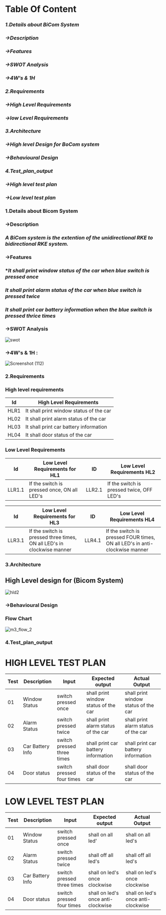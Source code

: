# Table Of Content

### *1.Details about BiCom System*
### *->Description*
### *->Features*
### *->SWOT Analysis*
### *->4W's & 1H*

### *2.Requirements*
### *->High Level Requirements*
### *->low Level Requirements*

### *3.Architecture*
### *->High level Design for BoCom system*
### *->Behavioural Design*

### *4.Test_plan_output*
### *->High level test plan*
### *->Low level test plan*

### 1.Details about Bicom System 
### ->Description
### *A BiCom system is the extention of the unidirectional RKE to bidirectional RKE system.* 

### ->Features
### **It shall print window status of the car when blue switch is pressed once*
### *It shall print alarm status of the car when blue switch is pressed twice*
### *It shall print car battery information when the blue switch is pressed thrice times*
### ->SWOT Analysis
![swot](https://user-images.githubusercontent.com/46933088/157812492-94d2c31f-7f45-4c6f-9c1e-dac8a0d1755c.jpg)

### ->4W's & 1H :
![Screenshot (112)](https://user-images.githubusercontent.com/98826329/157823876-3c575e95-a0f3-4efc-9cdc-06a9b84ceb3a.png)

### 2.Requirements
### High level requirements

|Id|High Level Requirements|
|---|-----------------------|
|HLR1|It shall print window status of the car|
|HL02|It shall print alarm status of the car|
|HL03|It shall print car battery information|
|HL04|It shall door status of the car|

### Low Level Requirements

|Id|Low Level Requirements for HL1|ID|Low Level Requirements HL2|
|---|-----------------------|--|----------------------------|
|LLR1.1|If the switch is pressed once, ON all LED's	|LLR2.1|If the switch is pressed twice, OFF LED's|


|Id|Low Level Requirements for HL3|ID|Low Level Requirements HL4|
|---|-----------------------|--|----------------------------|
|LLR3.1|If the switch is pressed three times, ON all LED's in clockwise manner|LLR4.1|If the switch is pressed FOUR times, ON all LED's in anti-clockwise manner|

### 3.Architecture 
## High Level design for (Bicom System) 
![hld2](https://user-images.githubusercontent.com/89115879/157697128-2ddf3703-20d0-4ebe-9be6-90384660132f.PNG)


### ->Behavioural Design
### Flow Chart
![m3_flow_2](https://user-images.githubusercontent.com/46984887/157809196-ce01b88c-75d6-4edb-9293-d24afede6167.PNG)

### 4.Test_plan_output
# HIGH LEVEL TEST PLAN

|Test|Description|Input|Expected output|Actual Output|
|---|-------------|----------|-------------|-----------------|
|01|Window Status|switch pressed once|shall print window status of the car|shall print window status of the car|
|02|Alarm Status|switch pressed twice|shall print alarm status of the car|shall print alarm status of the car|
|03|Car Battery Info|switch pressed three times|shall print car battery information|shall print car battery information|
|04|Door status|switch pressed four times|shall door status of the car|shall door status of the car|

# LOW LEVEL TEST PLAN

|Test|Description|Input|Expected output|Actual Output|
|---|-------------|----------|-------------|-----------------|
|01|Window Status|switch pressed once|shall on all led'|shall on all led's|
|02|Alarm Status|switch pressed twice|shall off all led's|shall off all led's|
|03|Car Battery Info|switch pressed three times|shall on led's once clockwise|shall on led's once clockwise|
|04|Door status|switch pressed four times|shall on led's once anti-clockwise|shall on led's once anti-clockwise













